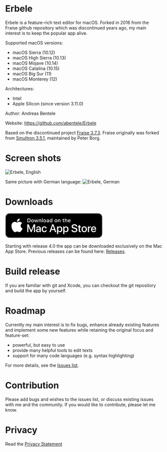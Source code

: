 # Erbele

Erbele is a feature-rich text editor for macOS. Forked in 2016 from the Fraise github repository which was discontinued years ago, my main interest is to keep the popular app alive.

Supported macOS versions:

* macOS Sierra (10.12)
* macOS High Sierra (10.13)
* macOS Mojave (10.14)
* macOS Catalina (10.15)
* macOS Big Sur (11)
* macOS Monterey (12)

Architectures: 

* Intel
* Apple Silicon (since version 3.11.0)

Author: Andreas Bentele

Website: https://github.com/abentele/Erbele

Based on the discontinued project [Fraise 3.7.3](https://github.com/jfmoy/Fraise).
Fraise originally was forked from [Smultron 3.5.1](https://sourceforge.net/projects/smultron/), maintained by Peter Borg.

# Screen shots

![Erbele, English](https://github.com/abentele/Erbele/raw/master/Erbele-screenshot_en.png)

Same picture with German language:
![Erbele, German](https://github.com/abentele/Erbele/raw/master/Erbele-screenshot_de.png)

# Downloads

[![Download on the Mac App Store](./Distribution/badge-download-on-the-mac-app-store.svg)](https://apps.apple.com/de/app/erbele/id1595456360?mt=12)

Starting with release 4.0 the app can be downloaded exclusively on the Mac App Store. Previous releases can be found here: [Releases](https://github.com/abentele/Erbele/releases).

# Build release

If you are familiar with git and Xcode, you can checkout the git repository and build the app by yourself.

# Roadmap

Currently my main interest is to fix bugs, enhance already existing features and implement some new features while retaining the original focus and feature-set:

* powerful, but easy to use
* provide many helpful tools to edit texts
* support for many code languages (e.g. syntax highlighting)

For more details, see the [Issues list](https://github.com/abentele/Erbele/issues).

# Contribution

Please add bugs and wishes to the issues list, or discuss existing issues with me and the community.
If you would like to contribute, please let me know.

# Privacy

Read the [Privacy Statement](./Privacy.md)